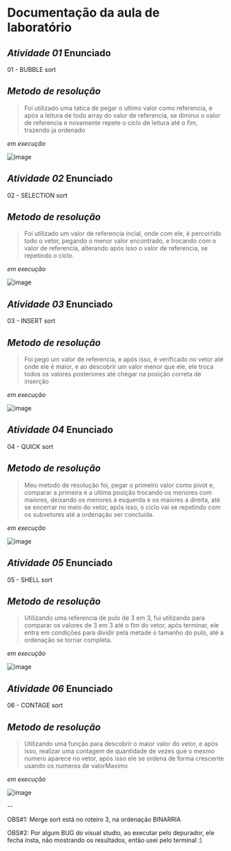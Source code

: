 # Documentação da aula de laboratório
*Atividade 01*
  Enunciado
-----------------
01 - BUBBLE sort

*Metodo de resolução*
--
>Foi utilizado uma tatica de pegar o ultimo valor como referencia, e após a leitura de todo array do valor de referencia, se diminui o valor de referencia e novamente repete o ciclo de leitura até o fim, trazendo ja ordenado

*em execução*

![image](https://user-images.githubusercontent.com/101759293/195437615-5d5286ef-d992-432e-b905-ac9713d3c610.png)

*Atividade 02*
  Enunciado
-----------------
02 - SELECTION sort

*Metodo de resolução*
--
>Foi utilizado um valor de referencia incial, onde com ele, é percorrido todo o vetor, pegando o menor valor encontrado, e trocando com o valor de referencia, alterando após isso o valor de referencia, se repetindo o ciclo.

*em execução*

![image](https://user-images.githubusercontent.com/101759293/195437721-10a0e10c-ef80-4768-8b02-d4fd610f4c94.png)

*Atividade 03*
  Enunciado
-----------------
03 - INSERT sort

*Metodo de resolução*
--
>Foi pego um valor de referencia, e após isso, é verificado no vetor até onde ele é maior, e ao descobrir um valor menor que ele, ele troca todos os valores posteriores até chegar na posição correta de inserção

*em execução*

![image](https://user-images.githubusercontent.com/101759293/195437817-9acac838-6bdc-4150-ab1a-8b1dd3f2888e.png)

*Atividade 04*
  Enunciado
-----------------
04 - QUICK sort

*Metodo de resolução*
--
>Meu metodo de resolução foi, pegar o primeiro valor como pivot e, comparar a primeira e a ultima posição trocando os menores com maiores, deixando os menores à esquerda e os maiores a direita, até se encerrar no meio do vetor, após isso, o ciclo vai se repetindo com os subvetores até a ordenação ser concluida.

*em execução*

![image](https://user-images.githubusercontent.com/101759293/195437973-85de7fd3-cfcc-4dfb-b507-19e3cf22a422.png)


*Atividade 05*
  Enunciado
-----------------
05 - SHELL sort

*Metodo de resolução*
--
>Utilizando uma referencia de pulo de 3 em 3, fui utilizando para comparar os valores de 3 em 3 até o fim do vetor, após terminar, ele entra em condições para dividir pela metade o tamanho do pulo, até a ordenação se tornar completa.

*em execução*

![image](https://user-images.githubusercontent.com/101759293/195438051-9e1d4abb-9632-4543-a1bc-ce00c99f31de.png)

*Atividade 06*
  Enunciado
-----------------
06 - CONTAGE sort

*Metodo de resolução*
--
>Utilizando uma função para descobrir o maior valor do vetor, e após isso, realizar uma contagem de quantidade de vezes que o mesmo numero aparece no vetor, após isso ele se ordena de forma crescente usando os numeros de valorMaximo

*em execução*

![image](https://user-images.githubusercontent.com/101759293/195438170-355262ea-30a0-4c4a-bc17-19192d8116e4.png)


--

OBS#1: Merge sort está no roteiro 3, na ordenação BINARRIA

OBS#2: Por algum BUG do visual studio, ao executar pelo depurador, ele fecha insta, não mostrando os resultados, então usei pelo terminal :)
